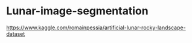 # Lunar-image-segmentation
https://www.kaggle.com/romainpessia/artificial-lunar-rocky-landscape-dataset

